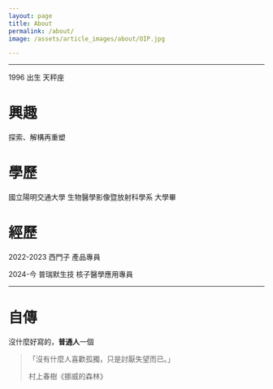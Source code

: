 ```yaml
---
layout: page
title: About
permalink: /about/
image: /assets/article_images/about/OIP.jpg

---
```

_________________

1996 出生  天秤座


# 興趣
探索、解構再重塑
# 學歷
國立陽明交通大學 生物醫學影像暨放射科學系 大學畢
# 經歷
2022-2023   西門子 產品專員

2024-今     普瑞默生技 核子醫學應用專員

***

# 自傳
沒什麼好寫的，**普通人**一個


>「沒有什麼人喜歡孤獨，只是討厭失望而已。」
>
> 村上春樹《挪威的森林》

